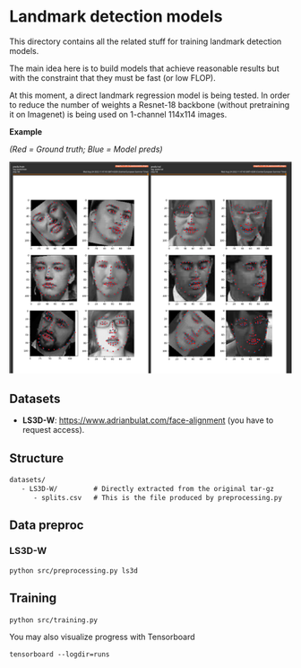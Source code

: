 # Landmark detection models

This directory contains all the related stuff for training landmark detection models.

The main idea here is to build models that achieve reasonable results but with the constraint that they must be fast (or low FLOP).

At this moment, a direct landmark regression model is being tested. In order to reduce the number of weights a Resnet-18 backbone (without pretraining it on Imagenet) is being used on 1-channel 114x114 images.

**Example**

*(Red = Ground truth; Blue = Model preds)*

![](../resources/landmarks1.png)



## Datasets
- **LS3D-W**: https://www.adrianbulat.com/face-alignment (you have to request access).


## Structure

```
datasets/
   - LS3D-W/         # Directly extracted from the original tar-gz
      - splits.csv   # This is the file produced by preprocessing.py
```


## Data preproc

### LS3D-W

```
python src/preprocessing.py ls3d
```


## Training

```
python src/training.py
```

You may also visualize progress with Tensorboard

```
tensorboard --logdir=runs
```


